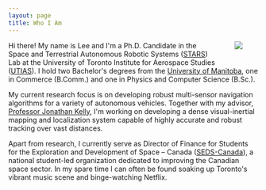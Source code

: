 ```yaml
---
layout: page
title: Who I Am
---
```


<img src="{{ site.url }}/assets/headshot.JPG" style="float: right; margin-right: 2rem; margin-left: 2rem; margin-bottom:2rem"/>

Hi there! My name is Lee and I'm a Ph.D. Candidate in the Space and Terrestrial Autonomous Robotic Systems (<a href="http://stars.utias.utoronto.ca/">STARS</a>) Lab at the University of Toronto Institute for Aerospace Studies (<a href="http://utias.utoronto.ca/">UTIAS</a>). I hold two Bachelor's degrees from the <a href="http://umanitoba.ca">University of Manitoba</a>, one in Commerce (B.Comm.) and one in Physics and Computer Science (B.Sc.).

My current research focus is on developing robust multi-sensor navigation algorithms for a variety of autonomous vehicles. Together with my advisor, <a href="http://jonathankelly.info">Professor Jonathan Kelly</a>, I'm working on developing a dense visual-inertial mapping and localization system capable of highly accurate and robust tracking over vast distances.

Apart from research, I currently serve as Director of Finance for Students for the Exploration and Development of Space &ndash; Canada (<a href="http://seds.ca">SEDS-Canada</a>), a national student-led organization dedicated to improving the Canadian space sector. In my spare time I can often be found soaking up Toronto's vibrant music scene and binge-watching Netflix.